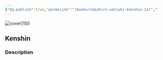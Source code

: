 ```yaml
---
{"dg-publish":true,"permalink":"/books/nobuhiro-watsuki-kenshin-13/","title":"\"Kenshin\"","tags":["manga","Fantasy"]}
---
```




![cover|150](http://books.google.com/books/content?id=v7iVDAEACAAJ&printsec=frontcover&img=1&zoom=1&source=gbs_api)

## Kenshin

### Description


```